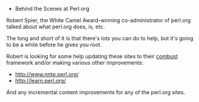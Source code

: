 * Behind the Scenes at Perl.org

Robert Spier, the White Camel Award-winning co-administrator of perl.org talked about what perl.org does, is, etc.

The long and short of it is that there's lots you can do to help, but it's going to be a while before he gives you root.

Robert is looking for some help updating these sites to their [combust](http://combust.develooper.com/) framework and/or making various other improvements:

* http://www.nntp.perl.org/
* http://learn.perl.org/

And any incremental content improvements for any of the perl.org sites.
